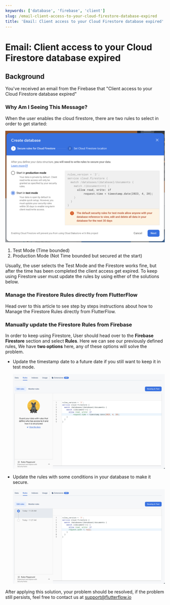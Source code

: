 ```yaml
---
keywords: ['database', 'firebase', 'client']
slug: /email-client-access-to-your-cloud-firestore-database-expired
title: 'Email: Client access to your Cloud Firestore database expired'
---
```

# Email: Client access to your Cloud Firestore database expired

## Background
You've received an email from the Firebase that "Client access to your Cloud Firestore database expired"​

### Why Am I Seeing This Message?

When the user enables the cloud firestore, there are two rules to select in order to get started:  

![](../assets/20250430121224235710.png)

1. Test Mode (Time bounded)
2. Production Mode (Not Time bounded but secured at the start)

Usually, the user selects the Test Mode and the Firestore works fine, but after the time has been completed the client access get expired. To keep using Firestore user must update the rules by using either of the solutions below.​


### Manage the Firestore Rules directly from FlutterFlow
Head over to this article to see step by steps instructions about how to Manage the Firestore Rules directly from FlutterFlow.

### Manually update the Firestore Rules from Firebase
In order to keep using Firestore, User should head over to the **Firebase Firestore** section and select **Rules**. Here we can see our previously defined rules, We have **two options** here, any of these options will solve the problem.

- Update the timestamp date to a future date if you still want to keep it in test mode.​

    ![](../assets/20250430121224547832.png)

- Update the rules with some conditions in your database to make it secure.

    ![](../assets/20250430121224874215.png)

After applying this solution, your problem should be resolved, if the problem still persists, feel free to contact us at support@flutterflow.io​